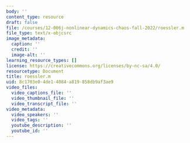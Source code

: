 ```yaml
---
body: ''
content_type: resource
draft: false
file: /courses/12-006j-nonlinear-dynamics-chaos-fall-2022/roessler.m
file_type: text/x-objcsrc
image_metadata:
  caption: ''
  credit: ''
  image-alt: ''
learning_resource_types: []
license: https://creativecommons.org/licenses/by-nc-sa/4.0/
resourcetype: Document
title: roessler.m
uid: 8c1703e0-4de1-4084-a819-858db9af3ae9
video_files:
  video_captions_file: ''
  video_thumbnail_file: ''
  video_transcript_file: ''
video_metadata:
  video_speakers: ''
  video_tags: ''
  youtube_description: ''
  youtube_id: ''
---
```

